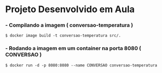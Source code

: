 # Projeto Desenvolvido em Aula

### - Compilando a imagem ( conversao-temperatura )
``$ docker image build -t conversao-temperatura src/. ``

### - Rodando a imagem em um container na porta 8080 ( CONVERSAO )
``$ docker run -d -p 8080:8080 --name CONVERSAO conversao-temperatura``